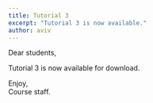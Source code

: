 ```yaml
---
title: Tutorial 3
excerpt: "Tutorial 3 is now available."
author: aviv
---
```


Dear students,

Tutorial 3 is now available for download.

Enjoy,  
Course staff.

